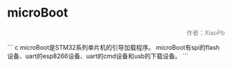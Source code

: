 # microBoot
<p align="right"><font color=gray>作者：XiaoPb</font></p>
``` c
	microBoot是STM32系列单片机的引导加载程序。
	microBoot有spi的flash设备、uart的esp8266设备、uart的cmd设备和usb的下载设备。
```

